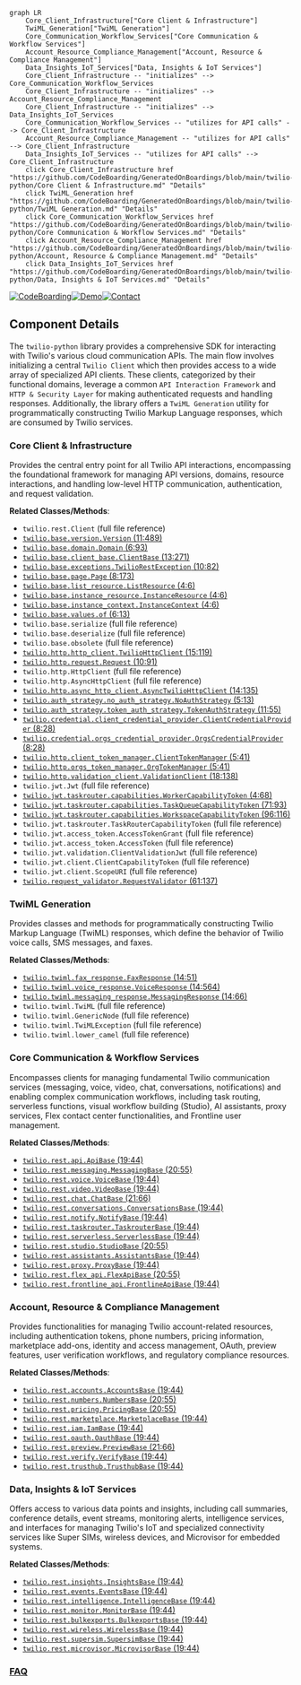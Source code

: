 ```mermaid
graph LR
    Core_Client_Infrastructure["Core Client & Infrastructure"]
    TwiML_Generation["TwiML Generation"]
    Core_Communication_Workflow_Services["Core Communication & Workflow Services"]
    Account_Resource_Compliance_Management["Account, Resource & Compliance Management"]
    Data_Insights_IoT_Services["Data, Insights & IoT Services"]
    Core_Client_Infrastructure -- "initializes" --> Core_Communication_Workflow_Services
    Core_Client_Infrastructure -- "initializes" --> Account_Resource_Compliance_Management
    Core_Client_Infrastructure -- "initializes" --> Data_Insights_IoT_Services
    Core_Communication_Workflow_Services -- "utilizes for API calls" --> Core_Client_Infrastructure
    Account_Resource_Compliance_Management -- "utilizes for API calls" --> Core_Client_Infrastructure
    Data_Insights_IoT_Services -- "utilizes for API calls" --> Core_Client_Infrastructure
    click Core_Client_Infrastructure href "https://github.com/CodeBoarding/GeneratedOnBoardings/blob/main/twilio-python/Core Client & Infrastructure.md" "Details"
    click TwiML_Generation href "https://github.com/CodeBoarding/GeneratedOnBoardings/blob/main/twilio-python/TwiML Generation.md" "Details"
    click Core_Communication_Workflow_Services href "https://github.com/CodeBoarding/GeneratedOnBoardings/blob/main/twilio-python/Core Communication & Workflow Services.md" "Details"
    click Account_Resource_Compliance_Management href "https://github.com/CodeBoarding/GeneratedOnBoardings/blob/main/twilio-python/Account, Resource & Compliance Management.md" "Details"
    click Data_Insights_IoT_Services href "https://github.com/CodeBoarding/GeneratedOnBoardings/blob/main/twilio-python/Data, Insights & IoT Services.md" "Details"
```
[![CodeBoarding](https://img.shields.io/badge/Generated%20by-CodeBoarding-9cf?style=flat-square)](https://github.com/CodeBoarding/CodeBoarding)[![Demo](https://img.shields.io/badge/Try%20our-Demo-blue?style=flat-square)](https://www.codeboarding.org/demo)[![Contact](https://img.shields.io/badge/Contact%20us%20-%20contact@codeboarding.org-lightgrey?style=flat-square)](mailto:contact@codeboarding.org)

## Component Details

The `twilio-python` library provides a comprehensive SDK for interacting with Twilio's various cloud communication APIs. The main flow involves initializing a central `Twilio Client` which then provides access to a wide array of specialized API clients. These clients, categorized by their functional domains, leverage a common `API Interaction Framework` and `HTTP & Security Layer` for making authenticated requests and handling responses. Additionally, the library offers a `TwiML Generation` utility for programmatically constructing Twilio Markup Language responses, which are consumed by Twilio services.

### Core Client & Infrastructure
Provides the central entry point for all Twilio API interactions, encompassing the foundational framework for managing API versions, domains, resource interactions, and handling low-level HTTP communication, authentication, and request validation.


**Related Classes/Methods**:

- `twilio.rest.Client` (full file reference)
- <a href="https://github.com/twilio/twilio-python/blob/master/twilio/base/version.py#L11-L489" target="_blank" rel="noopener noreferrer">`twilio.base.version.Version` (11:489)</a>
- <a href="https://github.com/twilio/twilio-python/blob/master/twilio/base/domain.py#L6-L93" target="_blank" rel="noopener noreferrer">`twilio.base.domain.Domain` (6:93)</a>
- <a href="https://github.com/twilio/twilio-python/blob/master/twilio/base/client_base.py#L13-L271" target="_blank" rel="noopener noreferrer">`twilio.base.client_base.ClientBase` (13:271)</a>
- <a href="https://github.com/twilio/twilio-python/blob/master/twilio/base/exceptions.py#L10-L82" target="_blank" rel="noopener noreferrer">`twilio.base.exceptions.TwilioRestException` (10:82)</a>
- <a href="https://github.com/twilio/twilio-python/blob/master/twilio/base/page.py#L8-L173" target="_blank" rel="noopener noreferrer">`twilio.base.page.Page` (8:173)</a>
- <a href="https://github.com/twilio/twilio-python/blob/master/twilio/base/list_resource.py#L4-L6" target="_blank" rel="noopener noreferrer">`twilio.base.list_resource.ListResource` (4:6)</a>
- <a href="https://github.com/twilio/twilio-python/blob/master/twilio/base/instance_resource.py#L4-L6" target="_blank" rel="noopener noreferrer">`twilio.base.instance_resource.InstanceResource` (4:6)</a>
- <a href="https://github.com/twilio/twilio-python/blob/master/twilio/base/instance_context.py#L4-L6" target="_blank" rel="noopener noreferrer">`twilio.base.instance_context.InstanceContext` (4:6)</a>
- <a href="https://github.com/twilio/twilio-python/blob/master/twilio/base/values.py#L6-L13" target="_blank" rel="noopener noreferrer">`twilio.base.values.of` (6:13)</a>
- `twilio.base.serialize` (full file reference)
- `twilio.base.deserialize` (full file reference)
- `twilio.base.obsolete` (full file reference)
- <a href="https://github.com/twilio/twilio-python/blob/master/twilio/http/http_client.py#L15-L119" target="_blank" rel="noopener noreferrer">`twilio.http.http_client.TwilioHttpClient` (15:119)</a>
- <a href="https://github.com/twilio/twilio-python/blob/master/twilio/http/request.py#L10-L91" target="_blank" rel="noopener noreferrer">`twilio.http.request.Request` (10:91)</a>
- `twilio.http.HttpClient` (full file reference)
- `twilio.http.AsyncHttpClient` (full file reference)
- <a href="https://github.com/twilio/twilio-python/blob/master/twilio/http/async_http_client.py#L14-L135" target="_blank" rel="noopener noreferrer">`twilio.http.async_http_client.AsyncTwilioHttpClient` (14:135)</a>
- <a href="https://github.com/twilio/twilio-python/blob/master/twilio/auth_strategy/no_auth_strategy.py#L5-L13" target="_blank" rel="noopener noreferrer">`twilio.auth_strategy.no_auth_strategy.NoAuthStrategy` (5:13)</a>
- <a href="https://github.com/twilio/twilio-python/blob/master/twilio/auth_strategy/token_auth_strategy.py#L11-L55" target="_blank" rel="noopener noreferrer">`twilio.auth_strategy.token_auth_strategy.TokenAuthStrategy` (11:55)</a>
- <a href="https://github.com/twilio/twilio-python/blob/master/twilio/credential/client_credential_provider.py#L8-L28" target="_blank" rel="noopener noreferrer">`twilio.credential.client_credential_provider.ClientCredentialProvider` (8:28)</a>
- <a href="https://github.com/twilio/twilio-python/blob/master/twilio/credential/orgs_credential_provider.py#L8-L28" target="_blank" rel="noopener noreferrer">`twilio.credential.orgs_credential_provider.OrgsCredentialProvider` (8:28)</a>
- <a href="https://github.com/twilio/twilio-python/blob/master/twilio/http/client_token_manager.py#L5-L41" target="_blank" rel="noopener noreferrer">`twilio.http.client_token_manager.ClientTokenManager` (5:41)</a>
- <a href="https://github.com/twilio/twilio-python/blob/master/twilio/http/orgs_token_manager.py#L5-L41" target="_blank" rel="noopener noreferrer">`twilio.http.orgs_token_manager.OrgTokenManager` (5:41)</a>
- <a href="https://github.com/twilio/twilio-python/blob/master/twilio/http/validation_client.py#L18-L138" target="_blank" rel="noopener noreferrer">`twilio.http.validation_client.ValidationClient` (18:138)</a>
- `twilio.jwt.Jwt` (full file reference)
- <a href="https://github.com/twilio/twilio-python/blob/master/twilio/jwt/taskrouter/capabilities.py#L4-L68" target="_blank" rel="noopener noreferrer">`twilio.jwt.taskrouter.capabilities.WorkerCapabilityToken` (4:68)</a>
- <a href="https://github.com/twilio/twilio-python/blob/master/twilio/jwt/taskrouter/capabilities.py#L71-L93" target="_blank" rel="noopener noreferrer">`twilio.jwt.taskrouter.capabilities.TaskQueueCapabilityToken` (71:93)</a>
- <a href="https://github.com/twilio/twilio-python/blob/master/twilio/jwt/taskrouter/capabilities.py#L96-L116" target="_blank" rel="noopener noreferrer">`twilio.jwt.taskrouter.capabilities.WorkspaceCapabilityToken` (96:116)</a>
- `twilio.jwt.taskrouter.TaskRouterCapabilityToken` (full file reference)
- `twilio.jwt.access_token.AccessTokenGrant` (full file reference)
- `twilio.jwt.access_token.AccessToken` (full file reference)
- `twilio.jwt.validation.ClientValidationJwt` (full file reference)
- `twilio.jwt.client.ClientCapabilityToken` (full file reference)
- `twilio.jwt.client.ScopeURI` (full file reference)
- <a href="https://github.com/twilio/twilio-python/blob/master/twilio/request_validator.py#L61-L137" target="_blank" rel="noopener noreferrer">`twilio.request_validator.RequestValidator` (61:137)</a>


### TwiML Generation
Provides classes and methods for programmatically constructing Twilio Markup Language (TwiML) responses, which define the behavior of Twilio voice calls, SMS messages, and faxes.


**Related Classes/Methods**:

- <a href="https://github.com/twilio/twilio-python/blob/master/twilio/twiml/fax_response.py#L14-L51" target="_blank" rel="noopener noreferrer">`twilio.twiml.fax_response.FaxResponse` (14:51)</a>
- <a href="https://github.com/twilio/twilio-python/blob/master/twilio/twiml/voice_response.py#L14-L564" target="_blank" rel="noopener noreferrer">`twilio.twiml.voice_response.VoiceResponse` (14:564)</a>
- <a href="https://github.com/twilio/twilio-python/blob/master/twilio/twiml/messaging_response.py#L14-L66" target="_blank" rel="noopener noreferrer">`twilio.twiml.messaging_response.MessagingResponse` (14:66)</a>
- `twilio.twiml.TwiML` (full file reference)
- `twilio.twiml.GenericNode` (full file reference)
- `twilio.twiml.TwiMLException` (full file reference)
- `twilio.twiml.lower_camel` (full file reference)


### Core Communication & Workflow Services
Encompasses clients for managing fundamental Twilio communication services (messaging, voice, video, chat, conversations, notifications) and enabling complex communication workflows, including task routing, serverless functions, visual workflow building (Studio), AI assistants, proxy services, Flex contact center functionalities, and Frontline user management.


**Related Classes/Methods**:

- <a href="https://github.com/twilio/twilio-python/blob/master/twilio/rest/api/ApiBase.py#L19-L44" target="_blank" rel="noopener noreferrer">`twilio.rest.api.ApiBase` (19:44)</a>
- <a href="https://github.com/twilio/twilio-python/blob/master/twilio/rest/messaging/MessagingBase.py#L20-L55" target="_blank" rel="noopener noreferrer">`twilio.rest.messaging.MessagingBase` (20:55)</a>
- <a href="https://github.com/twilio/twilio-python/blob/master/twilio/rest/voice/VoiceBase.py#L19-L44" target="_blank" rel="noopener noreferrer">`twilio.rest.voice.VoiceBase` (19:44)</a>
- <a href="https://github.com/twilio/twilio-python/blob/master/twilio/rest/video/VideoBase.py#L19-L44" target="_blank" rel="noopener noreferrer">`twilio.rest.video.VideoBase` (19:44)</a>
- <a href="https://github.com/twilio/twilio-python/blob/master/twilio/rest/chat/ChatBase.py#L21-L66" target="_blank" rel="noopener noreferrer">`twilio.rest.chat.ChatBase` (21:66)</a>
- <a href="https://github.com/twilio/twilio-python/blob/master/twilio/rest/conversations/ConversationsBase.py#L19-L44" target="_blank" rel="noopener noreferrer">`twilio.rest.conversations.ConversationsBase` (19:44)</a>
- <a href="https://github.com/twilio/twilio-python/blob/master/twilio/rest/notify/NotifyBase.py#L19-L44" target="_blank" rel="noopener noreferrer">`twilio.rest.notify.NotifyBase` (19:44)</a>
- <a href="https://github.com/twilio/twilio-python/blob/master/twilio/rest/taskrouter/TaskrouterBase.py#L19-L44" target="_blank" rel="noopener noreferrer">`twilio.rest.taskrouter.TaskrouterBase` (19:44)</a>
- <a href="https://github.com/twilio/twilio-python/blob/master/twilio/rest/serverless/ServerlessBase.py#L19-L44" target="_blank" rel="noopener noreferrer">`twilio.rest.serverless.ServerlessBase` (19:44)</a>
- <a href="https://github.com/twilio/twilio-python/blob/master/twilio/rest/studio/StudioBase.py#L20-L55" target="_blank" rel="noopener noreferrer">`twilio.rest.studio.StudioBase` (20:55)</a>
- <a href="https://github.com/twilio/twilio-python/blob/master/twilio/rest/assistants/AssistantsBase.py#L19-L44" target="_blank" rel="noopener noreferrer">`twilio.rest.assistants.AssistantsBase` (19:44)</a>
- <a href="https://github.com/twilio/twilio-python/blob/master/twilio/rest/proxy/ProxyBase.py#L19-L44" target="_blank" rel="noopener noreferrer">`twilio.rest.proxy.ProxyBase` (19:44)</a>
- <a href="https://github.com/twilio/twilio-python/blob/master/twilio/rest/flex_api/FlexApiBase.py#L20-L55" target="_blank" rel="noopener noreferrer">`twilio.rest.flex_api.FlexApiBase` (20:55)</a>
- <a href="https://github.com/twilio/twilio-python/blob/master/twilio/rest/frontline_api/FrontlineApiBase.py#L19-L44" target="_blank" rel="noopener noreferrer">`twilio.rest.frontline_api.FrontlineApiBase` (19:44)</a>


### Account, Resource & Compliance Management
Provides functionalities for managing Twilio account-related resources, including authentication tokens, phone numbers, pricing information, marketplace add-ons, identity and access management, OAuth, preview features, user verification workflows, and regulatory compliance resources.


**Related Classes/Methods**:

- <a href="https://github.com/twilio/twilio-python/blob/master/twilio/rest/accounts/AccountsBase.py#L19-L44" target="_blank" rel="noopener noreferrer">`twilio.rest.accounts.AccountsBase` (19:44)</a>
- <a href="https://github.com/twilio/twilio-python/blob/master/twilio/rest/numbers/NumbersBase.py#L20-L55" target="_blank" rel="noopener noreferrer">`twilio.rest.numbers.NumbersBase` (20:55)</a>
- <a href="https://github.com/twilio/twilio-python/blob/master/twilio/rest/pricing/PricingBase.py#L20-L55" target="_blank" rel="noopener noreferrer">`twilio.rest.pricing.PricingBase` (20:55)</a>
- <a href="https://github.com/twilio/twilio-python/blob/master/twilio/rest/marketplace/MarketplaceBase.py#L19-L44" target="_blank" rel="noopener noreferrer">`twilio.rest.marketplace.MarketplaceBase` (19:44)</a>
- <a href="https://github.com/twilio/twilio-python/blob/master/twilio/rest/iam/IamBase.py#L19-L44" target="_blank" rel="noopener noreferrer">`twilio.rest.iam.IamBase` (19:44)</a>
- <a href="https://github.com/twilio/twilio-python/blob/master/twilio/rest/oauth/OauthBase.py#L19-L44" target="_blank" rel="noopener noreferrer">`twilio.rest.oauth.OauthBase` (19:44)</a>
- <a href="https://github.com/twilio/twilio-python/blob/master/twilio/rest/preview/PreviewBase.py#L21-L66" target="_blank" rel="noopener noreferrer">`twilio.rest.preview.PreviewBase` (21:66)</a>
- <a href="https://github.com/twilio/twilio-python/blob/master/twilio/rest/verify/VerifyBase.py#L19-L44" target="_blank" rel="noopener noreferrer">`twilio.rest.verify.VerifyBase` (19:44)</a>
- <a href="https://github.com/twilio/twilio-python/blob/master/twilio/rest/trusthub/TrusthubBase.py#L19-L44" target="_blank" rel="noopener noreferrer">`twilio.rest.trusthub.TrusthubBase` (19:44)</a>


### Data, Insights & IoT Services
Offers access to various data points and insights, including call summaries, conference details, event streams, monitoring alerts, intelligence services, and interfaces for managing Twilio's IoT and specialized connectivity services like Super SIMs, wireless devices, and Microvisor for embedded systems.


**Related Classes/Methods**:

- <a href="https://github.com/twilio/twilio-python/blob/master/twilio/rest/insights/InsightsBase.py#L19-L44" target="_blank" rel="noopener noreferrer">`twilio.rest.insights.InsightsBase` (19:44)</a>
- <a href="https://github.com/twilio/twilio-python/blob/master/twilio/rest/events/EventsBase.py#L19-L44" target="_blank" rel="noopener noreferrer">`twilio.rest.events.EventsBase` (19:44)</a>
- <a href="https://github.com/twilio/twilio-python/blob/master/twilio/rest/intelligence/IntelligenceBase.py#L19-L44" target="_blank" rel="noopener noreferrer">`twilio.rest.intelligence.IntelligenceBase` (19:44)</a>
- <a href="https://github.com/twilio/twilio-python/blob/master/twilio/rest/monitor/MonitorBase.py#L19-L44" target="_blank" rel="noopener noreferrer">`twilio.rest.monitor.MonitorBase` (19:44)</a>
- <a href="https://github.com/twilio/twilio-python/blob/master/twilio/rest/bulkexports/BulkexportsBase.py#L19-L44" target="_blank" rel="noopener noreferrer">`twilio.rest.bulkexports.BulkexportsBase` (19:44)</a>
- <a href="https://github.com/twilio/twilio-python/blob/master/twilio/rest/wireless/WirelessBase.py#L19-L44" target="_blank" rel="noopener noreferrer">`twilio.rest.wireless.WirelessBase` (19:44)</a>
- <a href="https://github.com/twilio/twilio-python/blob/master/twilio/rest/supersim/SupersimBase.py#L19-L44" target="_blank" rel="noopener noreferrer">`twilio.rest.supersim.SupersimBase` (19:44)</a>
- <a href="https://github.com/twilio/twilio-python/blob/master/twilio/rest/microvisor/MicrovisorBase.py#L19-L44" target="_blank" rel="noopener noreferrer">`twilio.rest.microvisor.MicrovisorBase` (19:44)</a>




### [FAQ](https://github.com/CodeBoarding/GeneratedOnBoardings/tree/main?tab=readme-ov-file#faq)